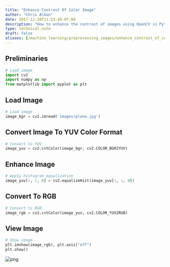 ```yaml
---
title: "Enhance Contrast Of Color Image"
author: "Chris Albon"
date: 2017-12-20T11:53:49-07:00
description: "How to enhance the contrast of images using OpenCV in Python."
type: technical_note
draft: false
aliases: [/machine_learning/preprocessing_images/enhance_contrast_of_color_image/]
---
```

## Preliminaries


```python
# Load image
import cv2
import numpy as np
from matplotlib import pyplot as plt
```

## Load Image


```python
# Load image
image_bgr = cv2.imread('images/plane.jpg')
```

## Convert Image To YUV Color Format


```python
# Convert to YUV
image_yuv = cv2.cvtColor(image_bgr, cv2.COLOR_BGR2YUV)
```

## Enhance Image


```python
# Apply histogram equalization
image_yuv[:, :, 0] = cv2.equalizeHist(image_yuv[:, :, 0])
```

## Convert To RGB


```python
# Convert to RGB
image_rgb = cv2.cvtColor(image_yuv, cv2.COLOR_YUV2RGB)
```

## View Image


```python
# Show image
plt.imshow(image_rgb), plt.axis("off")
plt.show()
```


![png](enhance_contrast_of_color_image_12_0.png)

